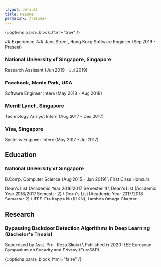 ```yaml
---
layout: default
title: Resume
permalink: /resume/
---
```

{::options parse_block_html="true" /}
<div class="resume-page">
## Experience
### Jane Street, Hong Kong
Software Engineer (Sep 2019 - Present)

### National University of Singapore, Singapore
Research Assistant (Jun 2019 - Jul 2019)

### Facebook, Menlo Park, USA
Software Engineer Intern (May 2018 - Aug 2018)

### Merrill Lynch, Singapore
Technology Analyst Intern (Aug 2017 - Dec 2017)

### Visa, Singapore
Systems Engineer Intern (May 2017 - Jul 2017)

## Education
### National University of Singapore
B.Comp. Computer Science (Aug 2015 - Jun 2019) \\
First Class Honours

Dean's List (Academic Year 2016/2017 Semester 1) \\
Dean's List (Academic Year 2016/2017 Semester 2) \\
Dean's List (Academic Year 2017/2018 Semester 2) \\
IEEE-Eta Kappa Nu (HKN), Lambda Omega Chapter

## Research
### Bypassing Backdoor Detection Algorithms in Deep Learning (Bachelor's Thesis)
Supervised by Asst. Prof. Reza Shokri \\
Published in 2020 IEEE European Symposium on Security and Privacy (EuroS&P)
</div>
{::options parse_block_html="false" /}
